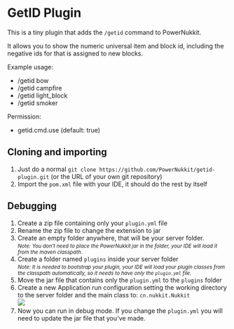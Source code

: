 # GetID Plugin
This is a tiny plugin that adds the `/getid` command to PowerNukkit.

It allows you to show the numeric universal item and block id, including the negative ids for that is assigned to new blocks.

Example usage:
- /getid bow
- /getid campfire
- /getid light_block
- /getid smoker

Permission:
- getid.cmd.use (default: true)

## Cloning and importing
1. Just do a normal `git clone https://github.com/PowerNukkit/getid-plugin.git` (or the URL of your own git repository)
2. Import the `pom.xml` file with your IDE, it should do the rest by itself

## Debugging
1. Create a zip file containing only your `plugin.yml` file
2. Rename the zip file to change the extension to jar
3. Create an empty folder anywhere, that will be your server folder.  
   <small>_Note: You don't need to place the PowerNukkit jar in the folder, your IDE will load it from the maven classpath._</small>
4. Create a folder named `plugins` inside your server folder  
   <small>_Note: It is needed to bootstrap your plugin, your IDE will load your plugin classes from the classpath automatically,
   so it needs to have only the `plugin.yml` file._</small>
5. Move the jar file that contains only the `plugin.yml` to the `plugins` folder
6. Create a new Application run configuration setting the working directory to the server folder and the main class to:  `cn.nukkit.Nukkit`  
![](https://i.imgur.com/NUrrZab.png)
7. Now you can run in debug mode. If you change the `plugin.yml` you will need to update the jar file that you've made.
